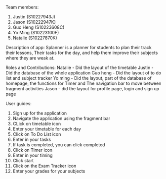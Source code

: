 Team members:
1. Justin (S10227943J)
2. Jason (S10222947K)
3. Guo Heng (S10223608C)
4. Yo Ming (S10223100F)
5. Natalie (S10227870K)

Description of app:
Splanner is a planner for students to plan their track their lessons, Their tasks for the day,
and help them improve their subjects where they are weak at. 

Roles and Contributions:
Natalie - Did the layout of the timetable
Justin - Did the database of the whole application
Guo heng - Did the layout of to do list and subject tracker
Yo ming - Did the layout, part of the database of homepage, the 
functions for Timer and The navigation bar to move between fragment activities
Jason - did the layout for profile page, login and sign up page

User guides:
1. Sign up for the application
2. Navigate the application using the fragment bar
3. CLick on timetable icon
4. Enter your timetable for each day
5. Click on To Do List icon
6. Enter in your tasks
7. If task is completed, you can click completed
8. Click on Timer icon
9. Enter in your timing
10. Click start
11. Click on the Exam Tracker icon
12. Enter your grades for your subjects
